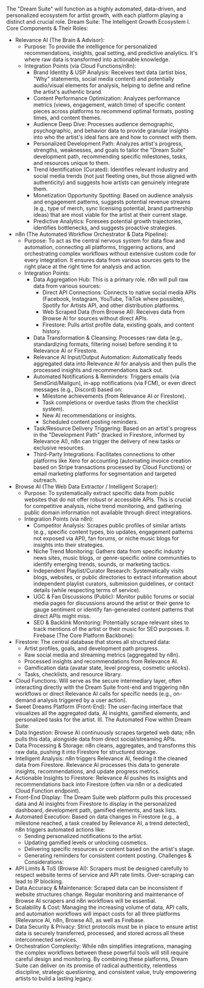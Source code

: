 The "Dream Suite" will function as a highly automated, data-driven, and personalized ecosystem for artist growth, with each platform playing a distinct and crucial role.
Dream Suite: The Intelligent Growth Ecosystem
I. Core Components & Their Roles:
 * Relevance AI (The Brain & Advisor):
   * Purpose: To provide the intelligence for personalized recommendations, insights, goal setting, and predictive analytics. It's where raw data is transformed into actionable knowledge.
   * Integration Points (via Cloud Functions/n8n):
     * Brand Identity & USP Analysis: Receives text data (artist bios, "Why" statements, social media content) and potentially audio/visual elements for analysis, helping to define and refine the artist's authentic brand.
     * Content Performance Optimization: Analyzes performance metrics (views, engagement, watch time) of specific content pieces across platforms to recommend optimal formats, posting times, and content themes.
     * Audience Deep Dive: Processes audience demographic, psychographic, and behavior data to provide granular insights into who the artist's ideal fans are and how to connect with them.
     * Personalized Development Path: Analyzes artist's progress, strengths, weaknesses, and goals to tailor the "Dream Suite" development path, recommending specific milestones, tasks, and resources unique to them.
     * Trend Identification (Curated): Identifies relevant industry and social media trends (not just fleeting ones, but those aligned with authenticity) and suggests how artists can genuinely integrate them.
     * Monetization Opportunity Spotting: Based on audience analysis and engagement patterns, suggests potential revenue streams (e.g., type of merch, sync licensing potential, brand partnership ideas) that are most viable for the artist at their current stage.
     * Predictive Analytics: Foresees potential growth trajectories, identifies bottlenecks, and suggests proactive strategies.
 * n8n (The Automated Workflow Orchestrator & Data Pipeline):
   * Purpose: To act as the central nervous system for data flow and automation, connecting all platforms, triggering actions, and orchestrating complex workflows without extensive custom code for every integration. It ensures data from various sources gets to the right place at the right time for analysis and action.
   * Integration Points:
     * Data Aggregation Hub: This is a primary role. n8n will pull raw data from various sources:
       * Direct API Connections: Connects to native social media APIs (Facebook, Instagram, YouTube, TikTok where possible), Spotify for Artists API, and other distribution platforms.
       * Web Scraped Data (from Browse AI): Receives data from Browse AI for sources without direct APIs.
       * Firestore: Pulls artist profile data, existing goals, and content history.
     * Data Transformation & Cleansing: Processes raw data (e.g., standardizing formats, filtering noise) before sending it to Relevance AI or Firestore.
     * Relevance AI Input/Output Automation: Automatically feeds aggregated data into Relevance AI for analysis and then pulls the processed insights and recommendations back out.
     * Automated Notifications & Reminders: Triggers emails (via SendGrid/Mailgun), in-app notifications (via FCM), or even direct messages (e.g., Discord) based on:
       * Milestone achievements (from Relevance AI or Firestore).
       * Task completions or overdue tasks (from the checklist system).
       * New AI recommendations or insights.
       * Scheduled content posting reminders.
     * Task/Resource Delivery Triggering: Based on an artist's progress in the "Development Path" (tracked in Firestore, informed by Relevance AI), n8n can trigger the delivery of new tasks or exclusive resources.
     * Third-Party Integrations: Facilitates connections to other platforms like Xero for accounting (automating invoice creation based on Stripe transactions processed by Cloud Functions) or email marketing platforms for segmentation and targeted outreach.
 * Browse AI (The Web Data Extractor / Intelligent Scraper):
   * Purpose: To systematically extract specific data from public websites that do not offer robust or accessible APIs. This is crucial for competitive analysis, niche trend monitoring, and gathering public domain information not available through direct integrations.
   * Integration Points (via n8n):
     * Competitor Analysis: Scrapes public profiles of similar artists (e.g., specific content types, bio updates, engagement patterns not exposed via API), fan forums, or niche music blogs for insights into their strategies.
     * Niche Trend Monitoring: Gathers data from specific industry news sites, music blogs, or genre-specific online communities to identify emerging trends, sounds, or marketing tactics.
     * Independent Playlist/Curator Research: Systematically visits blogs, websites, or public directories to extract information about independent playlist curators, submission guidelines, or contact details (while respecting terms of service).
     * UGC & Fan Discussions (Public): Monitor public forums or social media pages for discussions around the artist or their genre to gauge sentiment or identify fan-generated content patterns that direct APIs might miss.
     * SEO & Backlink Monitoring: Potentially scrape relevant sites to track mentions of the artist or their music for SEO purposes.
II. Firebase (The Core Platform Backbone):
 * Firestore: The central database that stores all structured data:
   * Artist profiles, goals, and development path progress.
   * Raw social media and streaming metrics (aggregated by n8n).
   * Processed insights and recommendations from Relevance AI.
   * Gamification data (avatar state, level progress, cosmetic unlocks).
   * Tasks, checklists, and resource library.
 * Cloud Functions: Will serve as the secure intermediary layer, often interacting directly with the Dream Suite front-end and triggering n8n workflows or direct Relevance AI calls for specific needs (e.g., on-demand analysis triggered by a user action).
 * Sweet Dreams Platform (Front-End): The user-facing interface that visualizes all the aggregated data, AI insights, gamified elements, and personalized tasks for the artist.
III. The Automated Flow within Dream Suite:
 * Data Ingestion: Browse AI continuously scrapes targeted web data; n8n pulls this data, alongside data from direct social/streaming APIs.
 * Data Processing & Storage: n8n cleans, aggregates, and transforms this raw data, pushing it into Firestore for structured storage.
 * Intelligent Analysis: n8n triggers Relevance AI, feeding it the cleaned data from Firestore. Relevance AI processes this data to generate insights, recommendations, and update progress metrics.
 * Actionable Insights to Firestore: Relevance AI pushes its insights and recommendations back into Firestore (often via n8n or a dedicated Cloud Function endpoint).
 * Front-End Display: The Dream Suite web platform pulls this processed data and AI insights from Firestore to display in the personalized dashboard, development path, gamified elements, and task lists.
 * Automated Execution: Based on data changes in Firestore (e.g., a milestone reached, a task created by Relevance AI, a trend detected), n8n triggers automated actions like:
   * Sending personalized notifications to the artist.
   * Updating gamified levels or unlocking cosmetics.
   * Delivering specific resources or content based on the artist's stage.
   * Generating reminders for consistent content posting.
Challenges & Considerations:
 * API Limits & ToS (Browse AI): Scrapers must be designed carefully to respect website terms of service and API rate limits. Over-scraping can lead to IP blocking.
 * Data Accuracy & Maintenance: Scraped data can be inconsistent if website structures change. Regular monitoring and maintenance of Browse AI scrapers and n8n workflows will be essential.
 * Scalability & Cost: Managing the increasing volume of data, API calls, and automation workflows will impact costs for all three platforms (Relevance AI, n8n, Browse AI), as well as Firebase.
 * Data Security & Privacy: Strict protocols must be in place to ensure artist data is securely transferred, processed, and stored across all these interconnected services.
 * Orchestration Complexity: While n8n simplifies integrations, managing the complex workflows between these powerful tools will still require careful design and monitoring.
By combining these platforms, Dream Suite can deliver on its promise of radical authenticity, relentless discipline, strategic questioning, and consistent value, truly empowering artists to build a lasting legacy.

